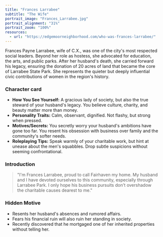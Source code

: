 ```yaml
---
title: "Frances Larrabee"
subtitle: "The Wife"
portrait_image: "Frances_Larrabee.jpg"
portrait_alignment: "31%"
portrait_zoom: "100%"
resources:
  - url: "https://edgemoorneighborhood.com/who-was-frances-larrabee/"
---
```


Frances Payne Larrabee, wife of C.X., was one of the city's most respected social leaders. Beyond her role as hostess, she advocated for education, the arts, and public parks. After her husband's death, she carried forward his legacy, ensuring the donation of 20 acres of land that became the core of Larrabee State Park. She represents the quieter but deeply influential civic contributions of women in the region's history.

### Character card

* **How You See Yourself:** A gracious lady of society, but also the true steward of your husband's legacy. You believe culture, charity, and beauty matter more than money.
* **Personality Traits:** Calm, observant, dignified. Not flashy, but strong when pressed.
* **Motives/Secrets:** You secretly worry your husband's ambitions have gone too far. You resent his obsession with business over family and the community's softer needs.
* **Roleplaying Tips:** Speak warmly of your charitable work, but hint at unease about the men's squabbles. Drop subtle suspicions without seeming confrontational.

### Introduction

> "I'm Frances Larrabee, proud to call Fairhaven my home. My husband and I have devoted ourselves to this community, especially through Larrabee Park. I only hope his business pursuits don't overshadow the charitable causes dearest to me."

### Hidden Motive

* Resents her husband's absences and rumored affairs.
* Fears his financial ruin will also ruin her standing in society.
* Recently discovered that he mortgaged one of her inherited properties without telling her.
